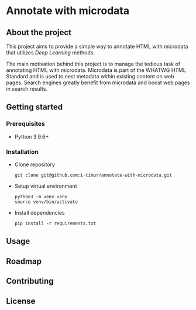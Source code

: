 # Annotate with microdata

## About the project

This project aims to provide a simple way to annotate HTML with microdata that utilizes *Deep Learning* methods.

The main motivation behind this project is to manage the tedious task of annotating HTML with microdata. Microdata is part of the WHATWG HTML Standard and is used to nest metadata within existing content on web pages. Search engines greatly benefit from microdata and boost web pages in search results.

## Getting started

### Prerequisites

- Python 3.9.6+

### Installation

- Clone repository
    ```shell
    git clone git@github.com:i-timur/annotate-with-microdata.git
    ```
- Setup virtual environment
    ```shell
    python3 -m venv venv
    source venv/bin/activate
    ```
- Install dependencies
    ```shell
    pip install -r requirements.txt
    ```

## Usage

## Roadmap

## Contributing

## License
